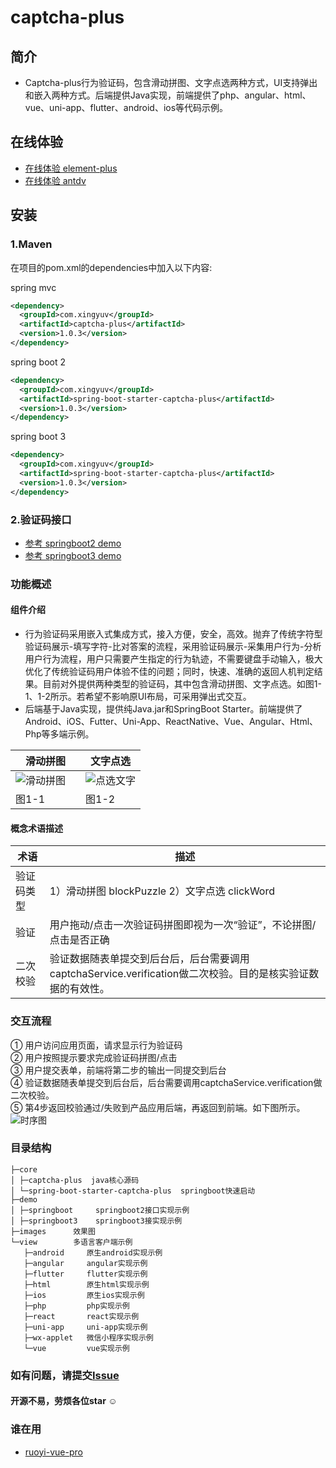 # captcha-plus

## 简介
* Captcha-plus行为验证码，包含滑动拼图、文字点选两种方式，UI支持弹出和嵌入两种方式。后端提供Java实现，前端提供了php、angular、html、vue、uni-app、flutter、android、ios等代码示例。

## 在线体验
- [在线体验 element-plus](http://admin.x-surge.com/)
- [在线体验 antdv](http://vben.x-surge.com/)

## 安装
### 1.Maven
在项目的pom.xml的dependencies中加入以下内容:

spring mvc
```xml
<dependency>
  <groupId>com.xingyuv</groupId>
  <artifactId>captcha-plus</artifactId>
  <version>1.0.3</version>
</dependency>
```
spring boot 2
```xml
<dependency>
  <groupId>com.xingyuv</groupId>
  <artifactId>spring-boot-starter-captcha-plus</artifactId>
  <version>1.0.3</version>
</dependency>
```
spring boot 3
```xml
<dependency>
  <groupId>com.xingyuv</groupId>
  <artifactId>spring-boot-starter-captcha-plus</artifactId>
  <version>1.0.3</version>
</dependency>
```

### 2.验证码接口
- [参考 springboot2 demo](./demo/springboot.java)
- [参考 springboot3 demo](./demo/springboot3.java)

### 功能概述
#### 组件介绍
* 行为验证码采用嵌入式集成方式，接入方便，安全，高效。抛弃了传统字符型验证码展示-填写字符-比对答案的流程，采用验证码展示-采集用户行为-分析用户行为流程，用户只需要产生指定的行为轨迹，不需要键盘手动输入，极大优化了传统验证码用户体验不佳的问题；同时，快速、准确的返回人机判定结果。目前对外提供两种类型的验证码，其中包含滑动拼图、文字点选。如图1-1、1-2所示。若希望不影响原UI布局，可采用弹出式交互。<br>
* 后端基于Java实现，提供纯Java.jar和SpringBoot Starter。前端提供了Android、iOS、Futter、Uni-App、ReactNative、Vue、Angular、Html、Php等多端示例。<br>

| 滑动拼图 | 文字点选 |
| --- | --- |
|![滑动拼图](images/%E6%BB%91%E5%8A%A8%E6%8B%BC%E5%9B%BE.gif "滑动拼图")&emsp;|![点选文字](images/%E7%82%B9%E9%80%89%E6%96%87%E5%AD%97.gif "点选文字")|
| 图1-1 | 图1-2 |

#### 概念术语描述
| 术语  | 描述  |
| ------------ | ------------ |
| 验证码类型 | 1）滑动拼图 blockPuzzle  2）文字点选 clickWord|
| 验证  |  用户拖动/点击一次验证码拼图即视为一次“验证”，不论拼图/点击是否正确 |
| 二次校验  | 验证数据随表单提交到后台后，后台需要调用captchaService.verification做二次校验。目的是核实验证数据的有效性。  |

### 交互流程
①	用户访问应用页面，请求显示行为验证码<br>
②	用户按照提示要求完成验证码拼图/点击<br>
③	用户提交表单，前端将第二步的输出一同提交到后台<br>
④	验证数据随表单提交到后台后，后台需要调用captchaService.verification做二次校验。<br>
⑤	第4步返回校验通过/失败到产品应用后端，再返回到前端。如下图所示。
![时序图](view/vue/static/shixu.png "时序图")

### 目录结构
```
├─core
│ ├─captcha-plus  java核心源码
│ └─spring-boot-starter-captcha-plus  springboot快速启动
├─demo
│ ├─springboot     springboot2接口实现示例
│ ├─springboot3    springboot3接实现示例
├─images      效果图
└─view        多语言客户端示例
   ├─android     原生android实现示例
   ├─angular     angular实现示例
   ├─flutter     flutter实现示例
   ├─html        原生html实现示例
   ├─ios         原生ios实现示例
   ├─php         php实现示例
   ├─react       react实现示例
   ├─uni-app     uni-app实现示例
   ├─wx-applet   微信小程序实现示例
   └─vue         vue实现示例
```

### 如有问题，请提交[Issue](https://github.com/xingyuv/captcha-plus/issues)

#### 开源不易，劳烦各位star ☺

### 谁在用
- [ruoyi-vue-pro](https://gitee.com/zhijiantianya/ruoyi-vue-pro)


